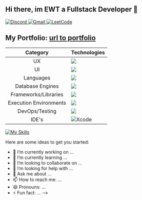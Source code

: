 ## Hi there, im EWT a Fullstack Developer 👋
<div>
  <a href="https://discord.com/invite/tu-invitacion" target="_blank">
    <img src="https://img.shields.io/badge/Discord-7289DA?style=for-the-badge&logo=discord&logoColor=white" alt="Discord">
  </a>
  <a href="mailto:developewt@gmail.com" target="_blank">
    <img src="https://img.shields.io/badge/Gmail-D14836?style=for-the-badge&logo=gmail&logoColor=white" alt="Gmail">
  </a>
   <a href="https://discord.com/invite/tu-invitacion" target="_blank">
    <img src="https://img.shields.io/badge/-LeetCode-FFA116?style=for-the-badge&logo=LeetCode&logoColor=black" alt="LeetCode">
  </a>  
</div>
<div class="portfolio">
  <h2 align="left">
    My Portfolio:
    <a href="https://portfolio" class="portfolio-link" target="_blank">url to portfolio</a>
  </h2>
</div>

<table>
  <thead>
    <tr>
      <th align="center">Category</th>
      <th align="center">Technologies</th>
    </tr>
  </thead>
  <tbody>
    <tr>
      <td align="center">UX</td>
      <td align="left"><img src="https://skillicons.dev/icons?i=figma"></td>
    </tr>
    <tr>
      <td align="center">UI</td>
      <td align="left"><img src="https://skillicons.dev/icons?i=ts,js,tailwind"></td>
    </tr>
     <tr>
      <td align="center">Languages</td>
      <td align="left"><img src="https://skillicons.dev/icons?i=cs,java,ts,js"></td>
    </tr>
      <tr>
      <td align="center">Database Engines</td>
      <td align="left"><img src="https://skillicons.dev/icons?i=mysql,postgres"></td>
    </tr>
    <tr>
      <td align="center">Frameworks/Libraries</td>
      <td align="left"><img src="https://skillicons.dev/icons?i=react,angular,express,nodejs,dotnet"></td>
    </tr>
    <tr>
      <td align="center">Execution Environments</td>
      <td align="left"><img src="https://skillicons.dev/icons?i=nodejs,dotnet"></td>
    </tr>
    <tr>
      <td align="center">DevOps/Testing</td>
      <td align="left"><img src="https://skillicons.dev/icons?i=docker,git,postman"></td>
    </tr>
      <tr>
      <td align="center">IDE's</td>
      <td align="left"><img src="https://skillicons.dev/icons?i=vscode,visualstudio,androidstudio">Xcode</td>
    </tr>
  </tbody>
</table>

[![My Skills](https://skillicons.dev/icons?i=figma,html,js,ts,angular,react,tailwind,express,nodejs,dotnet,mysql,postgres,docker,git,postman,xcode,androidstudio)](https://skillicons.dev)

Here are some ideas to get you started:

- 🔭 I’m currently working on ...
- 🌱 I’m currently learning ...
- 👯 I’m looking to collaborate on ...
- 🤔 I’m looking for help with ...
- 💬 Ask me about ...
- 📫 How to reach me: ...
- 😄 Pronouns: ...
- ⚡ Fun fact: ...
-->
